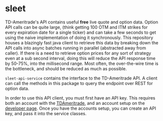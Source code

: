 # sleet

TD-Ameritrade's API contains useful **free** live quote and option data. Option API calls can be quite large, (think getting 100 OTM and ITM strikes for every expiration date for a single ticker) and can take a few seconds to get using the naive implementation of doing it synchronously. This repository houses a blazingly fast java client to retrieve this data by breaking down the API calls into async batches running in parallel (abstracted away from caller). If there is a need to retrieve option prices for any sort of strategy even at a sub second interval, doing this will reduce the API response time by 50-75%, into the millisecond range. Most often, the over-the-wire time is the bottleneck, and should be reduced as much as possible. 

`sleet-api-service` contains the interface to the TD-Ameritrade API. A client can call the methods in this package to query the endpoint over REST for option data.

In order to use this API client, you must first have an API key. This requires both an account with the [TDAmeritrade](https://www.tdameritrade.com/home.page), and an account setup on the [developer page](https://developer.tdameritrade.com). Once you have the accounts setup, you can create an API key, and pass it into the service classes. 

